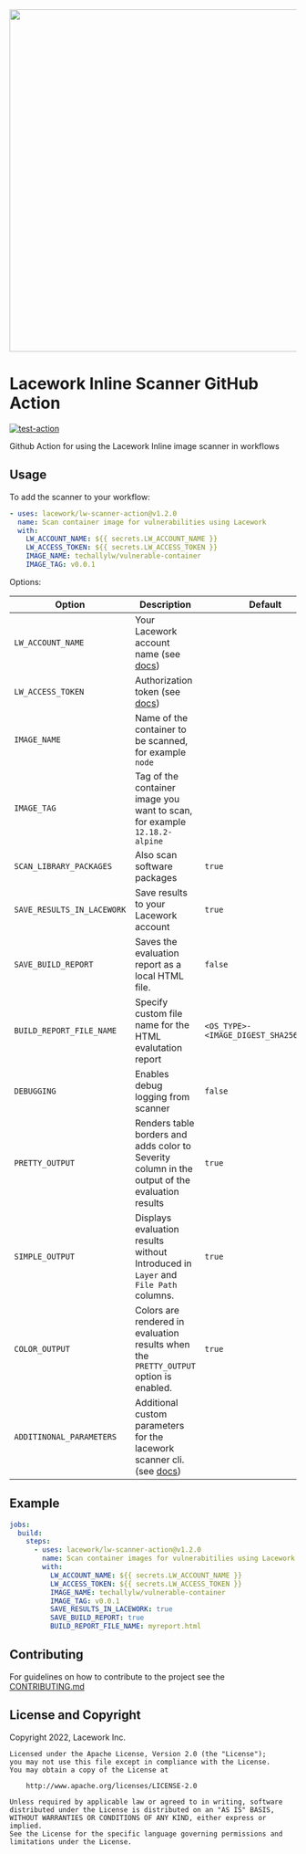 <img src="https://techally-content.s3-us-west-1.amazonaws.com/public-content/lacework_logo_full.png" width="600">

# Lacework Inline Scanner GitHub Action

[![test-action](https://github.com/lacework/lw-scanner-action/actions/workflows/test-action.yaml/badge.svg?branch=main)](https://github.com/lacework/lw-scanner-action/actions/workflows/test-action.yaml)

Github Action for using the Lacework Inline image scanner in workflows

## Usage

To add the scanner to your workflow:

```yaml
- uses: lacework/lw-scanner-action@v1.2.0
  name: Scan container image for vulnerabilities using Lacework
  with:
    LW_ACCOUNT_NAME: ${{ secrets.LW_ACCOUNT_NAME }}
    LW_ACCESS_TOKEN: ${{ secrets.LW_ACCESS_TOKEN }}
    IMAGE_NAME: techallylw/vulnerable-container
    IMAGE_TAG: v0.0.1
```

Options:

| Option                     | Description                                                                                                                                         | Default                                |
|----------------------------|-----------------------------------------------------------------------------------------------------------------------------------------------------|----------------------------------------|
| `LW_ACCOUNT_NAME`          | Your Lacework account name (see [docs](https://docs.lacework.com/integrate-inline-scanner#configure-authentication-using-environment-variables))    |                                        |
| `LW_ACCESS_TOKEN`          | Authorization token (see [docs](https://docs.lacework.com/integrate-inline-scanner#obtain-the-inline-scanner-and-authorization-token))              |                                        |
| `IMAGE_NAME`               | Name of the container to be scanned, for example `node`                                                                                             |                                        |
| `IMAGE_TAG`                | Tag of the container image you want to scan, for example `12.18.2-alpine`                                                                           |                                        |
| `SCAN_LIBRARY_PACKAGES`    | Also scan software packages                                                                                                                         | `true`                                 |
| `SAVE_RESULTS_IN_LACEWORK` | Save results to your Lacework account                                                                                                               | `true`                                 |
| `SAVE_BUILD_REPORT`        | Saves the evaluation report as a local HTML file.                                                                                                   | `false`                                |
| `BUILD_REPORT_FILE_NAME`   | Specify custom file name for the HTML evalutation report                                                                                            | `<OS_TYPE>-<IMAGE_DIGEST_SHA256>.html` |
| `DEBUGGING`                | Enables debug logging from scanner                                                                                                                  | `false`                                |
| `PRETTY_OUTPUT`            | Renders table borders and adds color to Severity column in the output of the evaluation results                                                     | `true`                                 |
| `SIMPLE_OUTPUT`            | Displays evaluation results without Introduced in `Layer` and `File Path` columns.                                                                  | `true`                                 |
| `COLOR_OUTPUT`             | Colors are rendered in evaluation results when the `PRETTY_OUTPUT` option is enabled.                                                               | `true`                                 |
| `ADDITINONAL_PARAMETERS`   | Additional custom parameters for the lacework scanner cli. (see [docs](https://docs.lacework.com/onboarding/integrate-inline-scanner#global-flags)) |                                        |

## Example

```yaml
jobs:
  build:
    steps:
      - uses: lacework/lw-scanner-action@v1.2.0
        name: Scan container images for vulnerabitilies using Lacework
        with:
          LW_ACCOUNT_NAME: ${{ secrets.LW_ACCOUNT_NAME }}
          LW_ACCESS_TOKEN: ${{ secrets.LW_ACCESS_TOKEN }}
          IMAGE_NAME: techallylw/vulnerable-container
          IMAGE_TAG: v0.0.1
          SAVE_RESULTS_IN_LACEWORK: true
          SAVE_BUILD_REPORT: true
          BUILD_REPORT_FILE_NAME: myreport.html
```

## Contributing

For guidelines on how to contribute to the project see the [CONTRIBUTING.md](CONTRIBUTING.md)

## License and Copyright

Copyright 2022, Lacework Inc.

```text
Licensed under the Apache License, Version 2.0 (the "License");
you may not use this file except in compliance with the License.
You may obtain a copy of the License at

    http://www.apache.org/licenses/LICENSE-2.0

Unless required by applicable law or agreed to in writing, software
distributed under the License is distributed on an "AS IS" BASIS,
WITHOUT WARRANTIES OR CONDITIONS OF ANY KIND, either express or implied.
See the License for the specific language governing permissions and
limitations under the License.
```

